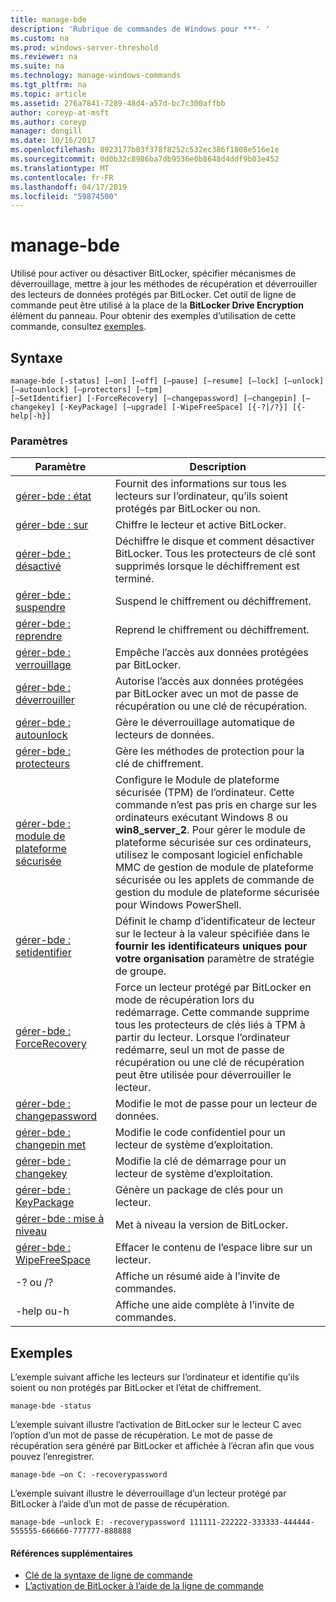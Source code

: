 ```yaml
---
title: manage-bde
description: 'Rubrique de commandes de Windows pour ***- '
ms.custom: na
ms.prod: windows-server-threshold
ms.reviewer: na
ms.suite: na
ms.technology: manage-windows-commands
ms.tgt_pltfrm: na
ms.topic: article
ms.assetid: 276a7841-7289-48d4-a57d-bc7c300affbb
author: coreyp-at-msft
ms.author: coreyp
manager: dongill
ms.date: 10/16/2017
ms.openlocfilehash: 8923177b03f378f8252c532ec386f1808e516e1e
ms.sourcegitcommit: 0d0b32c8986ba7db9536e0b8648d4ddf9b03e452
ms.translationtype: MT
ms.contentlocale: fr-FR
ms.lasthandoff: 04/17/2019
ms.locfileid: "59874500"
---
```

# <a name="manage-bde"></a>manage-bde



Utilisé pour activer ou désactiver BitLocker, spécifier mécanismes de déverrouillage, mettre à jour les méthodes de récupération et déverrouiller des lecteurs de données protégés par BitLocker. Cet outil de ligne de commande peut être utilisé à la place de la **BitLocker Drive Encryption** élément du panneau. Pour obtenir des exemples d’utilisation de cette commande, consultez [exemples](#BKMK_Examples).

## <a name="syntax"></a>Syntaxe

```
manage-bde [-status] [–on] [–off] [–pause] [–resume] [–lock] [–unlock] [–autounlock] [–protectors] [–tpm] 
[–SetIdentifier] [-ForceRecovery] [–changepassword] [–changepin] [–changekey] [-KeyPackage] [–upgrade] [-WipeFreeSpace] [{-?|/?}] [{-help|-h}]
```

### <a name="parameters"></a>Paramètres

|Paramètre|Description|
|---------|-----------|
|[gérer-bde : état](manage-bde-status.md)|Fournit des informations sur tous les lecteurs sur l’ordinateur, qu’ils soient protégés par BitLocker ou non.|
|[gérer-bde : sur](manage-bde-on.md)|Chiffre le lecteur et active BitLocker.|
|[gérer-bde : désactivé](manage-bde-off.md)|Déchiffre le disque et comment désactiver BitLocker. Tous les protecteurs de clé sont supprimés lorsque le déchiffrement est terminé.|
|[gérer-bde : suspendre](manage-bde-pause.md)|Suspend le chiffrement ou déchiffrement.|
|[gérer-bde : reprendre](manage-bde-resume.md)|Reprend le chiffrement ou déchiffrement.|
|[gérer-bde : verrouillage](manage-bde-lock.md)|Empêche l’accès aux données protégées par BitLocker.|
|[gérer-bde : déverrouiller](manage-bde-unlock.md)|Autorise l’accès aux données protégées par BitLocker avec un mot de passe de récupération ou une clé de récupération.|
|[gérer-bde : autounlock](manage-bde-autounlock.md)|Gère le déverrouillage automatique de lecteurs de données.|
|[gérer-bde : protecteurs](manage-bde-protectors.md)|Gère les méthodes de protection pour la clé de chiffrement.|
|[gérer-bde : module de plateforme sécurisée](manage-bde-tpm.md)|Configure le Module de plateforme sécurisée (TPM) de l’ordinateur. Cette commande n’est pas pris en charge sur les ordinateurs exécutant Windows 8 ou **win8_server_2**. Pour gérer le module de plateforme sécurisée sur ces ordinateurs, utilisez le composant logiciel enfichable MMC de gestion de module de plateforme sécurisée ou les applets de commande de gestion du module de plateforme sécurisée pour Windows PowerShell.|
|[gérer-bde : setidentifier](manage-bde-setidentifier.md)|Définit le champ d’identificateur de lecteur sur le lecteur à la valeur spécifiée dans le **fournir les identificateurs uniques pour votre organisation** paramètre de stratégie de groupe.|
|[gérer-bde : ForceRecovery](manage-bde-forcerecovery.md)|Force un lecteur protégé par BitLocker en mode de récupération lors du redémarrage. Cette commande supprime tous les protecteurs de clés liés à TPM à partir du lecteur. Lorsque l’ordinateur redémarre, seul un mot de passe de récupération ou une clé de récupération peut être utilisée pour déverrouiller le lecteur.|
|[gérer-bde : changepassword](manage-bde-changepassword.md)|Modifie le mot de passe pour un lecteur de données.|
|[gérer-bde : changepin met](manage-bde-changepin.md)|Modifie le code confidentiel pour un lecteur de système d’exploitation.|
|[gérer-bde : changekey](manage-bde-changekey.md)|Modifie la clé de démarrage pour un lecteur de système d’exploitation.|
|[gérer-bde : KeyPackage](manage-bde-keypackage.md)|Génère un package de clés pour un lecteur.|
|[gérer-bde : mise à niveau](manage-bde-upgrade.md)|Met à niveau la version de BitLocker.|
|[gérer-bde : WipeFreeSpace](manage-bde-wipefreespace.md)|Effacer le contenu de l’espace libre sur un lecteur.|
|-? ou /?|Affiche un résumé aide à l’invite de commandes.|
|-help ou-h|Affiche une aide complète à l’invite de commandes.|

## <a name="BKMK_Examples"></a>Exemples

L’exemple suivant affiche les lecteurs sur l’ordinateur et identifie qu’ils soient ou non protégés par BitLocker et l’état de chiffrement.
```
manage-bde -status
```
L’exemple suivant illustre l’activation de BitLocker sur le lecteur C avec l’option d’un mot de passe de récupération. Le mot de passe de récupération sera généré par BitLocker et affichée à l’écran afin que vous pouvez l’enregistrer.
```
manage-bde –on C: -recoverypassword
```
L’exemple suivant illustre le déverrouillage d’un lecteur protégé par BitLocker à l’aide d’un mot de passe de récupération.
```
manage-bde –unlock E: -recoverypassword 111111-222222-333333-444444-555555-666666-777777-888888
```

#### <a name="additional-references"></a>Références supplémentaires

-   [Clé de la syntaxe de ligne de commande](command-line-syntax-key.md)
-   [L’activation de BitLocker à l’aide de la ligne de commande](https://technet.microsoft.com/library/dd894351(v=ws.10).aspx)
